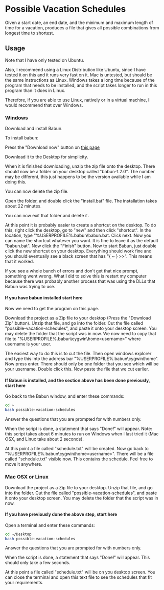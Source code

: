 # Possible Vacation Schedules

Given a start date, an end date, and the minimum and maximum length of time for
a vacation, produces a file that gives all possible combinations from longest
time to shortest.

## Usage

Note that I have only tested on Ubuntu.

Also, I recommend using a Linux Distribution like Ubuntu, since I have tested it
on this and it runs very fast on it. Mac is untested, but should be the same
instructions as Linux. Windows takes a long time because of the program that
needs to be installed, and the script takes longer to run in this program than
it does in Linux.

Therefore, if you are able to use Linux, natively or in a virtual machine, I
would recommend that over Windows.

### Windows

Download and install Babun.

To install babun:

Press the "Download now" button on [this page](https://babun.github.io/)

Download it to the Desktop for simplicity.

When it is finished downloading, unzip the zip file onto the desktop. There
should now be a folder on your desktop called "babun-1.2.0". The number may be
different, this just happens to be the version available while I am doing this.

You can now delete the zip file.

Open the folder, and double click the "install.bat" file. The installation takes
about 22 minutes.

You can now exit that folder and delete it.

At this point it is probably easier to create a shortcut on the desktop. To do
this, right click the desktop, go to "new" and then click "shortcut". In the
location, type "%USERPROFILE%\.babun\babun.bat. Click next. Now you can name the
shortcut whatever you want. It is fine to leave it as the default "babun.bat".
Now click the "Finish" button. Now to start Babun, just double click the new
shortcut on your desktop. Everything should work fine and you should eventually
see a black screen that has "{ ~ }  >>". This means that it worked.

If you see a whole bunch of errors and don't get that nice prompt, something
went wrong. What I did to solve this is restart my computer because there was
probably another process that was using the DLLs that Babun was trying to use.

#### If you have babun installed start here

Now we need to get the program on this page.

Download the project as a Zip file to your desktop (Press the "Download Zip"
button). Unzip that file, and go into the folder. Cut the file called
"possible-vacation-schedules", and paste it onto your desktop screen. You may
delete the folder that the script was in now. We now need to copy that file to
"%USERPROFILE%\.babun\cygwin\home\<username>" where username is your user.

The easiest way to do this is to cut the file. Then open windows explorer and
type this into the address bar "%USERPROFILE%\.babun\cygwin\home". Now press
enter. There should only be one folder that you see which will be your username.
Double click this. Now paste the file that we cut earlier.

#### If Babun is installed, and the section above has been done previously, start here

Go back to the Babun window, and enter these commands:

```bash
cd ~
bash possible-vacation-schedules
```

Answer the questions that you are prompted for with numbers only.

When the script is done, a statement that says "Done!" will appear. Note: this
script takes about 6 minutes to run on Windows when I last tried it (Mac OSX,
and Linux take about 2 seconds).

At this point a file called "schedule.txt" will be created. Now go back to
"%USERPROFILE%\.babun\cygwin\home\<username>". There will be a file called
"schedule.txt" visible now. This contains the schedule. Feel free to move it
anywhere.

### Mac OSX or Linux

Download the project as a Zip file to your desktop. Unzip that file, and go into
the folder. Cut the file called "possible-vacation-schedules", and paste it onto
your desktop screen. You may delete the folder that the script was in now.

#### If you have previously done the above step, start here

Open a terminal and enter these commands:

```bash
cd ~/Desktop
bash possible-vacation-schedules
```

Answer the questions that you are prompted for with numbers only.

When the script is done, a statement that says "Done!" will appear. This should
only take a few seconds.

At this point a file called "schedule.txt" will be on you desktop screen. You
can close the terminal and open this text file to see the schedules that fit
your requirements.


